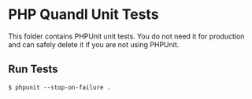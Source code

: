 PHP Quandl Unit Tests
=====================

This folder contains PHPUnit unit tests. You do not need it for 
production and can safely delete it if you are not using PHPUnit.

## Run Tests

	$ phpunit --stop-on-failure .
	